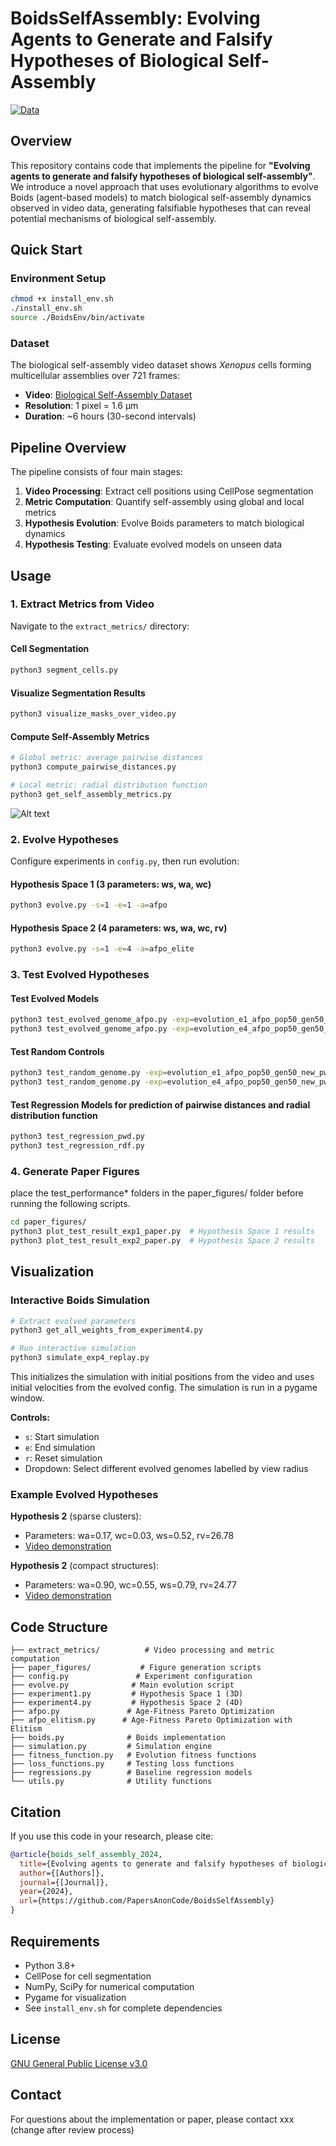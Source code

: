 # BoidsSelfAssembly: Evolving Agents to Generate and Falsify Hypotheses of Biological Self-Assembly

[![Data](https://img.shields.io/badge/Data-Available-blue)](https://youtu.be/kZpef3o-z0Y)

## Overview

This repository contains code that implements the pipeline for **"Evolving agents to generate and falsify hypotheses of biological self-assembly"**. We introduce a novel approach that uses evolutionary algorithms to evolve Boids (agent-based models) to match biological self-assembly dynamics observed in video data, generating falsifiable hypotheses that can reveal potential mechanisms of biological self-assembly.

## Quick Start

### Environment Setup
```bash
chmod +x install_env.sh
./install_env.sh
source ./BoidsEnv/bin/activate
```

### Dataset
The biological self-assembly video dataset shows *Xenopus* cells forming multicellular assemblies over 721 frames:
- **Video**: [Biological Self-Assembly Dataset](https://youtu.be/kZpef3o-z0Y)
- **Resolution**: 1 pixel = 1.6 μm 
- **Duration**: ~6 hours (30-second intervals)

## Pipeline Overview

The pipeline consists of four main stages:

1. **Video Processing**: Extract cell positions using CellPose segmentation
2. **Metric Computation**: Quantify self-assembly using global and local metrics
3. **Hypothesis Evolution**: Evolve Boids parameters to match biological dynamics
4. **Hypothesis Testing**: Evaluate evolved models on unseen data

## Usage

### 1. Extract Metrics from Video

Navigate to the `extract_metrics/` directory:

#### Cell Segmentation
```bash
python3 segment_cells.py
```

#### Visualize Segmentation Results
```bash
python3 visualize_masks_over_video.py
```

#### Compute Self-Assembly Metrics
```bash
# Global metric: average pairwise distances
python3 compute_pairwise_distances.py

# Local metric: radial distribution function
python3 get_self_assembly_metrics.py
```

![Alt text](./metrics_viz/invitro_rdf.gif)

### 2. Evolve Hypotheses

Configure experiments in `config.py`, then run evolution:

#### Hypothesis Space 1 (3 parameters: ws, wa, wc)
```bash
python3 evolve.py -s=1 -e=1 -a=afpo
```

#### Hypothesis Space 2 (4 parameters: ws, wa, wc, rv)
```bash
python3 evolve.py -s=1 -e=4 -a=afpo_elite
```

### 3. Test Evolved Hypotheses

#### Test Evolved Models
```bash
python3 test_evolved_genome_afpo.py -exp=evolution_e1_afpo_pop50_gen50_new_pwd
python3 test_evolved_genome_afpo.py -exp=evolution_e4_afpo_pop50_gen50_new_pwd
```

#### Test Random Controls
```bash
python3 test_random_genome.py -exp=evolution_e1_afpo_pop50_gen50_new_pwd
python3 test_random_genome.py -exp=evolution_e4_afpo_pop50_gen50_new_pwd
```

#### Test Regression Models for prediction of pairwise distances and radial distribution function
```bash
python3 test_regression_pwd.py
python3 test_regression_rdf.py
```



### 4. Generate Paper Figures

place the test_performance* folders in the paper_figures/ folder before running the following scripts.

```bash
cd paper_figures/
python3 plot_test_result_exp1_paper.py  # Hypothesis Space 1 results
python3 plot_test_result_exp2_paper.py  # Hypothesis Space 2 results
```
## Visualization

### Interactive Boids Simulation
```bash
# Extract evolved parameters
python3 get_all_weights_from_experiment4.py

# Run interactive simulation
python3 simulate_exp4_replay.py
```
This initializes the simulation with initial positions from the video and uses initial velocities from the evolved config. The simulation is run in a pygame window.

**Controls:**
- `s`: Start simulation
- `e`: End simulation  
- `r`: Reset simulation
- Dropdown: Select different evolved genomes labelled by view radius

### Example Evolved Hypotheses

**Hypothesis 2** (sparse clusters):
- Parameters: wa=0.17, wc=0.03, ws=0.52, rv=26.78
- [Video demonstration](https://youtu.be/uxuxgarkpY8)

**Hypothesis 2** (compact structures):
- Parameters: wa=0.90, wc=0.55, ws=0.79, rv=24.77
- [Video demonstration](https://youtu.be/Rb2VR0SI-HE)

## Code Structure

```
├── extract_metrics/          # Video processing and metric computation
├── paper_figures/           # Figure generation scripts
├── config.py               # Experiment configuration
├── evolve.py              # Main evolution script
├── experiment1.py         # Hypothesis Space 1 (3D)
├── experiment4.py         # Hypothesis Space 2 (4D)
├── afpo.py               # Age-Fitness Pareto Optimization
├── afpo_elitism.py      # Age-Fitness Pareto Optimization with Elitism
├── boids.py              # Boids implementation
├── simulation.py         # Simulation engine
├── fitness_function.py   # Evolution fitness functions
├── loss_functions.py     # Testing loss functions
├── regressions.py        # Baseline regression models
└── utils.py              # Utility functions
```

## Citation

If you use this code in your research, please cite:

```bibtex
@article{boids_self_assembly_2024,
  title={Evolving agents to generate and falsify hypotheses of biological self-assembly},
  author={[Authors]},
  journal={[Journal]},
  year={2024},
  url={https://github.com/PapersAnonCode/BoidsSelfAssembly}
}
```

## Requirements

- Python 3.8+
- CellPose for cell segmentation
- NumPy, SciPy for numerical computation
- Pygame for visualization
- See `install_env.sh` for complete dependencies

## License

[GNU General Public License v3.0](https://www.gnu.org/licenses/gpl-3.0.en.html)

## Contact

For questions about the implementation or paper, please contact xxx (change after review process)

